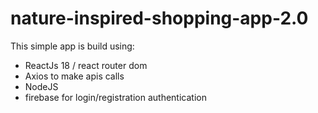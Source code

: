 # nature-inspired-shopping-app-2.0
This simple app is build using:
- ReactJs 18 / react router dom
- Axios to make  apis calls
- NodeJS
- firebase for login/registration authentication
